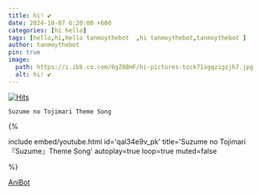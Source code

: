 ```yaml
---
title: hi! 💕
date: 2024-10-07 6:20:00 +600
categories: [hi hello]
tags: [hello,hi,hello tanmoythebot  ,hi tanmoythebot,tanmoythebot ]     # TAG names should always be lowercase
author: tanmoythebot
pin: true
image:
  path: https://i.ibb.co.com/6gZ8BHF/hi-pictures-tcck71agqzigzjh7.jpg
  alt: hi! 💕
---
```

[![Hits](https://hits.seeyoufarm.com/api/count/incr/badge.svg?url=https%3A%2F%2Fwww.tanmoy.xyz%2Fposts%2Fhi%2F&count_bg=%2379C83D&title_bg=%23555555&icon=&icon_color=%23E7E7E7&title=hits&edge_flat=false)](https://hits.seeyoufarm.com/api/count/incr/badge.svg?url=https%3A%2F%2Fwww.tanmoy.xyz%2Fposts%2Fhi%2F&count_bg=%2379C83D&title_bg=%23555555&icon=&icon_color=%23E7E7E7&title=hits&edge_flat=false)

```
Suzume no Tojimari Theme Song
```
{%

 include embed/youtube.html id='qal34e9v_pk'
  title='Suzume no Tojimari『Suzume』Theme Song'
  autoplay=true
  loop=true
  muted=false

%}


[AniBot](https://anibot-tanmoy.vercel.app)

<script>
  window.fbAsyncInit = function() {
    FB.init({
      appId      : '8573003319404808',
      xfbml      : true,
      version    : 'v21.0'
    });
    FB.AppEvents.logPageView();
  };

  (function(d, s, id){
     var js, fjs = d.getElementsByTagName(s)[0];
     if (d.getElementById(id)) {return;}
     js = d.createElement(s); js.id = id;
     js.src = "https://connect.facebook.net/en_US/sdk.js";
     fjs.parentNode.insertBefore(js, fjs);
   }(document, 'script', 'facebook-jssdk'));
</script>
<div
  class="fb-like"
  data-share="true"
  data-width="450"
  data-show-faces="true">
</div>